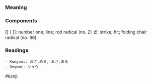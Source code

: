 ### Meaning



### Components

[[丨]]: number one; line; rod radical (no. 2) 攴: strike; hit; folding chair radical (no. 66)

### Readings

```
- Kunyomi: おさ.める, おさ.まる
- Onyomi: シュウ
```

#kanji